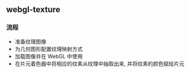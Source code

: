 ## webgl-texture
### 流程
- 准备纹理图像
- 为几何图形配置纹理映射方式
- 加载图像并在 WebGL 中使用
- 在片元着色器中将相应的纹素从纹理中抽取出来, 并将纹素的颜色赋给片元